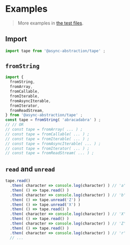 # Examples

> More examples in [the test files](https://github.com/async-abstraction/tape/tree/main/test/src).


## Import

```js
import tape from '@async-abstraction/tape' ;
```


## `fromString`

```js
import {
  fromString,
  fromArray,
  fromCallable,
  fromIterable,
  fromAsyncIterable,
  fromIterator,
  fromReadStream,
} from '@async-abstraction/tape' ;
const tape = fromString( 'abracadabra' ) ;
// // OR
// const tape = fromArray( ... ) ;
// const tape = fromCallable( ... ) ;
// const tape = fromIterable( ... ) ;
// const tape = fromAsyncIterable( ... ) ;
// const tape = fromIterator( ... ) ;
// const tape = fromReadStream( ... ) ;
```


## `read` and `unread`

```js
tape.read()
  .then( character => console.log(character) ) // 'a'
  .then( () => tape.read() )
  .then( character => console.log(character) ) // 'b'
  .then( () => tape.unread('Z') )
  .then( () => tape.unread('X') )
  .then( () => tape.read() )
  .then( character => console.log(character) ) // 'X'
  .then( () => tape.read() )
  .then( character => console.log(character) ) // 'Z'
  .then( () => tape.read() )
  .then( character => console.log(character) ) // 'r'
  // ...
```

